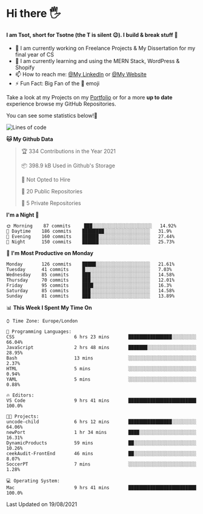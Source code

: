 # Hi there :raised_hand_with_fingers_splayed:
#### I am Tsot, short for Tsotne (the T is silent :wink:). I build & break stuff :space_invader:
- :telescope: I am currently working on Freelance Projects & My Dissertation for my final year of CS
- :seedling: I am currently learning and using the MERN Stack, WordPress & Shopify
- :mailbox: How to reach me: [@My LinkedIn](https://www.linkedin.com/in/tsotne-gvadzabia/) or [@My Website](https://tsotnegvadzabia.me/contact)
- :zap: Fun Fact: Big Fan of the :space_invader: emoji

Take a look at my Projects on my [Portfolio](https://tsotnegvadzabia.me/) or for a more **up to date** experience browse my GitHub Repositories.

You can see some statistics below!:space_invader:
<!--START_SECTION:waka-->
![Lines of code](https://img.shields.io/badge/From%20Hello%20World%20I%27ve%20Written-3.5%20million%20lines%20of%20code-blue)

**🐱 My Github Data** 

> 🏆 334 Contributions in the Year 2021
 > 
> 📦 398.9 kB Used in Github's Storage 
 > 
> 🚫 Not Opted to Hire
 > 
> 📜 20 Public Repositories 
 > 
> 🔑 5 Private Repositories  
 > 
**I'm a Night 🦉** 

```text
🌞 Morning    87 commits     ███░░░░░░░░░░░░░░░░░░░░░░   14.92% 
🌆 Daytime    186 commits    ████████░░░░░░░░░░░░░░░░░   31.9% 
🌃 Evening    160 commits    ██████░░░░░░░░░░░░░░░░░░░   27.44% 
🌙 Night      150 commits    ██████░░░░░░░░░░░░░░░░░░░   25.73%

```
📅 **I'm Most Productive on Monday** 

```text
Monday       126 commits    █████░░░░░░░░░░░░░░░░░░░░   21.61% 
Tuesday      41 commits     █░░░░░░░░░░░░░░░░░░░░░░░░   7.03% 
Wednesday    85 commits     ███░░░░░░░░░░░░░░░░░░░░░░   14.58% 
Thursday     70 commits     ███░░░░░░░░░░░░░░░░░░░░░░   12.01% 
Friday       95 commits     ████░░░░░░░░░░░░░░░░░░░░░   16.3% 
Saturday     85 commits     ███░░░░░░░░░░░░░░░░░░░░░░   14.58% 
Sunday       81 commits     ███░░░░░░░░░░░░░░░░░░░░░░   13.89%

```


📊 **This Week I Spent My Time On** 

```text
⌚︎ Time Zone: Europe/London

💬 Programming Languages: 
CSS                      6 hrs 23 mins       ████████████████░░░░░░░░░   66.04% 
JavaScript               2 hrs 48 mins       ███████░░░░░░░░░░░░░░░░░░   28.95% 
Bash                     13 mins             ░░░░░░░░░░░░░░░░░░░░░░░░░   2.37% 
HTML                     5 mins              ░░░░░░░░░░░░░░░░░░░░░░░░░   0.94% 
YAML                     5 mins              ░░░░░░░░░░░░░░░░░░░░░░░░░   0.88%

🔥 Editors: 
VS Code                  9 hrs 41 mins       █████████████████████████   100.0%

🐱‍💻 Projects: 
uncode-child             6 hrs 12 mins       ████████████████░░░░░░░░░   64.06% 
newPort                  1 hr 34 mins        ████░░░░░░░░░░░░░░░░░░░░░   16.31% 
DynamicProducts          59 mins             ██░░░░░░░░░░░░░░░░░░░░░░░   10.26% 
ceekAudit-FrontEnd       46 mins             ██░░░░░░░░░░░░░░░░░░░░░░░   8.07% 
SoccerPT                 7 mins              ░░░░░░░░░░░░░░░░░░░░░░░░░   1.28%

💻 Operating System: 
Mac                      9 hrs 41 mins       █████████████████████████   100.0%

```


 Last Updated on 19/08/2021
<!--END_SECTION:waka-->
